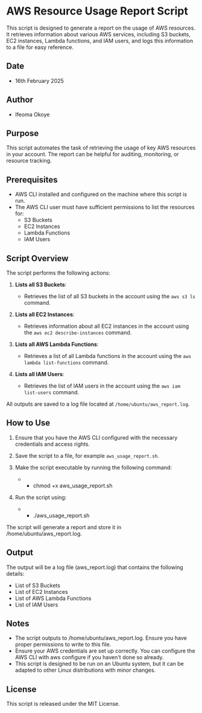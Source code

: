 # AWS Resource Usage Report Script

This script is designed to generate a report on the usage of AWS resources. It retrieves information about various AWS services, including S3 buckets, EC2 instances, Lambda functions, and IAM users, and logs this information to a file for easy reference.

## Date
- 16th February 2025

## Author
- Ifeoma Okoye

## Purpose
This script automates the task of retrieving the usage of key AWS resources in your account. The report can be helpful for auditing, monitoring, or resource tracking.

## Prerequisites
- AWS CLI installed and configured on the machine where this script is run.
- The AWS CLI user must have sufficient permissions to list the resources for:
  - S3 Buckets
  - EC2 Instances
  - Lambda Functions
  - IAM Users

## Script Overview
The script performs the following actions:

1. **Lists all S3 Buckets**:
   - Retrieves the list of all S3 buckets in the account using the `aws s3 ls` command.
   
2. **Lists all EC2 Instances**:
   - Retrieves information about all EC2 instances in the account using the `aws ec2 describe-instances` command.

3. **Lists all AWS Lambda Functions**:
   - Retrieves a list of all Lambda functions in the account using the `aws lambda list-functions` command.

4. **Lists all IAM Users**:
   - Retrieves the list of IAM users in the account using the `aws iam list-users` command.

All outputs are saved to a log file located at `/home/ubuntu/aws_report.log`.

## How to Use

1. Ensure that you have the AWS CLI configured with the necessary credentials and access rights.
2. Save the script to a file, for example `aws_usage_report.sh`.
3. Make the script executable by running the following command:
   
   - * chmod +x aws_usage_report.sh

4. Run the script using:

   - * ./aws_usage_report.sh

The script will generate a report and store it in /home/ubuntu/aws_report.log.

## Output
The output will be a log file (aws_report.log) that contains the following details:

* List of S3 Buckets
* List of EC2 Instances
* List of AWS Lambda Functions
* List of IAM Users

## Notes
* The script outputs to /home/ubuntu/aws_report.log. Ensure you have proper permissions to write to this file.
* Ensure your AWS credentials are set up correctly. You can configure the AWS CLI with aws configure if you haven't done so already.
* This script is designed to be run on an Ubuntu system, but it can be adapted to other Linux distributions with minor changes.

## License
This script is released under the MIT License.